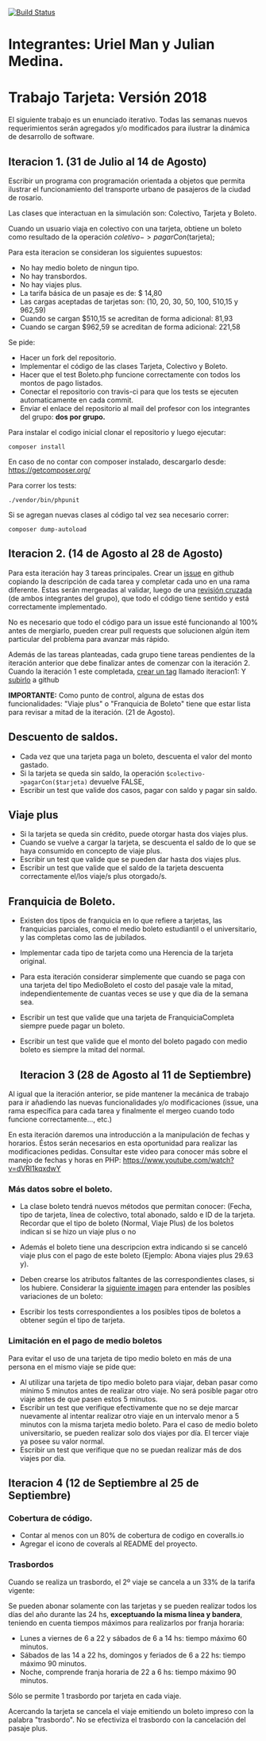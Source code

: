 [![Build Status](https://travis-ci.org/urielman/TrabajoTarjeta2018.svg?branch=master)](https://travis-ci.org/urielman/TrabajoTarjeta2018)

# Integrantes: Uriel Man y Julian Medina.
# Trabajo Tarjeta: Versión 2018

El siguiente trabajo es un enunciado iterativo. Todas las semanas nuevos
requerimientos serán agregados y/o modificados para ilustrar la dinámica de
desarrollo de software.

## Iteracion 1. (31 de Julio al 14 de Agosto)

Escribir un programa con programación orientada a objetos que permita ilustrar
el funcionamiento del transporte urbano de pasajeros de la ciudad de rosario.

Las clases que interactuan en la simulación son: Colectivo, Tarjeta y Boleto.

Cuando un usuario viaja en colectivo con una tarjeta, obtiene un boleto como
resultado de la operación $coletivo->pagarCon($tarjeta);


Para esta iteracion se consideran los siguientes supuestos:

- No hay medio boleto de ningun tipo.
- No hay transbordos.
- No hay viajes plus.
- La tarifa básica de un pasaje es de: $ 14,80
- Las cargas aceptadas de tarjetas son: (10, 20, 30, 50, 100, 510,15 y 962,59)
- Cuando se cargan  $510,15 se acreditan de forma adicional: 81,93
- Cuando se cargan  $962,59 se acreditan de forma adicional: 221,58

Se pide:

- Hacer un fork del repositorio.
- Implementar el código de las clases Tarjeta, Colectivo y Boleto.
- Hacer que el test Boleto.php funcione correctamente con todos los montos de pago listados.
- Conectar el repositorio con travis-ci para que los tests se ejecuten automaticamente en cada commit.
- Enviar el enlace del repositorio al mail del profesor con los integrantes del grupo: **dos por grupo.**


Para instalar el codigo inicial clonar el repositorio y luego ejecutar:

```
composer install
```

En caso de no contar con composer instalado, descargarlo desde: https://getcomposer.org/

Para correr los tests:

```
./vendor/bin/phpunit
```

Si se agregan nuevas clases al código tal vez sea necesario correr:

```
composer dump-autoload
```


## Iteracion 2. (14 de Agosto al 28 de Agosto)


Para esta iteración hay 3 tareas principales. Crear un [issue](https://github.com/dagostinoips/TrabajoTarjeta2018/issues) en github copiando la descripción de cada tarea y completar cada uno en una rama diferente. Éstas serán mergeadas al validar, luego de una [revisión cruzada](https://www.youtube.com/watch?v=HW0RPaJqm4g) (de ambos integrantes del grupo), que todo el código tiene sentido y está correctamente implementado.

No es necesario que todo el código para un issue esté funcionando al 100% antes de mergiarlo, pueden crear pull requests que solucionen algún item particular del problema para avanzar más rápido.

Además de las tareas planteadas, cada grupo tiene tareas pendientes de la iteración anterior que debe finalizar antes de comenzar con la iteración 2. Cuando la iteración 1 este completada, [crear un tag](https://git-scm.com/book/es/v1/Fundamentos-de-Git-Creando-etiquetas#Creando-etiquetas) llamado iteracion1:
Y [subirlo](https://git-scm.com/book/es/v1/Fundamentos-de-Git-Creando-etiquetas#Compartiendo-etiquetas) a github

**IMPORTANTE:** Como punto de control, alguna de estas dos funcionalidades: "Viaje plus" o "Franquicia de Boleto" tiene que estar lista para revisar a mitad de la iteración. (21 de Agosto).

## Descuento de saldos.

- Cada vez que una tarjeta paga un boleto, descuenta el valor del monto gastado.
- Si la tarjeta se queda sin saldo, la operación `$colectivo->pagarCon($tarjeta)` devuelve FALSE,
- Escribir un test que valide dos casos, pagar con saldo y pagar sin saldo.

## Viaje plus

- Si la tarjeta se queda sin crédito, puede otorgar hasta dos viajes plus.
- Cuando se vuelve a cargar la tarjeta, se descuenta el saldo de lo que se haya
consumido en concepto de viaje plus.
- Escribir un test que valide que se pueden dar hasta dos viajes plus.
- Escribir un test que valide que el saldo de la tarjeta descuenta correctamente el/los viaje/s plus otorgado/s.

## Franquicia de Boleto.

- Existen dos tipos de franquicia en lo que refiere a tarjetas, las franquicias
parciales, como el medio boleto estudiantil o el universitario, y las completas
como las de jubilados.
- Implementar cada tipo de tarjeta como una Herencia de la tarjeta original.
- Para esta iteración considerar simplemente que cuando se paga con una tarjeta
del tipo MedioBoleto el costo del pasaje vale la mitad, independientemente de
cuantas veces se use y que dia de la semana sea.
- Escribir un test que valide que una tarjeta de FranquiciaCompleta siempre puede
pagar un boleto.
- Escribir un test que valide que el monto del boleto pagado con medio boleto es siempre la mitad del normal.

  ## Iteracion 3 (28 de Agosto al 11 de Septiembre)


Al igual que la iteración anterior, se pide mantener la mecánica de 
trabajo para ir añadiendo las nuevas funcionalidades y/o modificaciones 
(issue, una rama específica para cada tarea y finalmente el mergeo cuando 
todo funcione correctamente..., etc.)

En esta iteración daremos una introducción a la manipulación de fechas y 
horarios. Éstos serán necesarios en esta oportunidad para realizar las 
modificaciones pedidas. Consultar este video para conocer más sobre el manejo
de fechas y horas en PHP: https://www.youtube.com/watch?v=dVRl1kqxdwY



### Más datos sobre el boleto.

- La clase boleto tendrá nuevos métodos que permitan conocer:
(Fecha, tipo de tarjeta, línea de colectivo, total abonado, saldo e
ID de la tarjeta. Recordar que el tipo de boleto (Normal, Viaje Plus) de los boletos indican si se hizo un viaje plus o no
- Además el boleto tiene una descripcion extra indicando si se canceló viaje plus con el pago de este boleto (Ejemplo: Abona viajes plus 29.63 y).

- Deben crearse los atributos faltantes de las correspondientes clases, si los hubiere.
Considerar la [siguiente imagen](https://github.com/dagostinoips/TrabajoTarjeta2018/issues/4#issuecomment-417055819) para entender las posibles variaciones de un boleto:


- Escribir los tests correspondientes a los posibles tipos de boletos a obtener según el tipo de tarjeta.


### Limitación en el pago de medio boletos

Para evitar el uso de una tarjeta de tipo medio boleto en más de una persona en el mismo viaje se pide que:
- Al utilizar una tarjeta de tipo medio boleto para viajar, deban pasar como mínimo 5 minutos antes de realizar otro viaje. No será posible pagar otro viaje antes de que pasen estos 5 minutos.
- Escribir un test que verifique efectivamente que no se deje marcar nuevamente al intentar realizar otro viaje en un intervalo menor a 5 minutos con la misma tarjeta medio boleto.
Para el caso de medio boleto universitario, se pueden realizar solo dos viajes por día. El tercer viaje ya posee su valor normal.
- Escribir un test que verifique que no se puedan realizar más de dos viajes por día.

## Iteracion 4 (12 de Septiembre al 25 de Septiembre)

### Cobertura de código.

- Contar al menos con un 80% de cobertura de codigo en coveralls.io
- Agregar el icono de coverals al README del proyecto.

### Trasbordos

Cuando se realiza un trasbordo, el 2º viaje se cancela a un 33% de la tarifa vigente:

Se pueden abonar solamente con las tarjetas y se pueden realizar todos los días del año
durante las 24 hs, **exceptuando la misma línea y bandera**, teniendo en cuenta tiempos
máximos para realizarlos por franja horaria:

- Lunes a viernes de 6 a 22 y sábados de 6 a 14 hs: tiempo máximo 60 minutos.
- Sábados de las 14 a 22 hs, domingos y feriados de 6 a 22 hs: tiempo máximo 90
minutos.
- Noche, comprende franja horaria de 22 a 6 hs: tiempo máximo 90 minutos.

Sólo se permite 1 trasbordo por tarjeta en cada viaje.

Acercando la tarjeta se cancela el viaje emitiendo un boleto impreso con la palabra "trasbordo". No se efectiviza el trasbordo
con la cancelación del pasaje plus.

